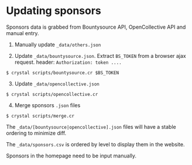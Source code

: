 # Updating sponsors

Sponsors data is grabbed from Bountysource API, OpenCollective API and manual entry.

1. Manually update `_data/others.json`

2. Update `_data/bountysource.json`. Extract `BS_TOKEN` from a browser ajax request. header: `Authorization: token ....`

```
$ crystal scripts/bountysource.cr $BS_TOKEN
```

3. Update `_data/opencollective.json`

```
$ crystal scripts/opencollective.cr
```

4. Merge sponsors `.json` files

```
$ crystal scripts/merge.cr
```

The `_data/[bountysource|opencollective].json` files will have a stable ordering to minimize diff.

The `_data/sponsors.csv` is ordered by level to display them in the website.

Sponsors in the homepage need to be input manually.
